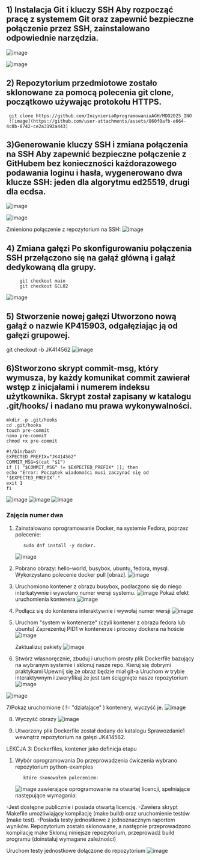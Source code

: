## 1) Instalacja Git i kluczy SSH Aby rozpocząć pracę z systemem Git oraz zapewnić bezpieczne połączenie przez SSH, zainstalowano odpowiednie narzędzia.
![image](https://github.com/user-attachments/assets/de868aad-30c9-49da-9446-c1c1a274cba5)

![image](https://github.com/user-attachments/assets/a2e9937f-8904-4da9-85f5-99163f8ff151)

## 2) Repozytorium przedmiotowe zostało sklonowane za pomocą polecenia git clone, początkowo używając protokołu HTTPS.
     git clone https://github.com/InzynieriaOprogramowaniaAGH/MDO2025_INO
     ![image](https://github.com/user-attachments/assets/860f0afb-e664-4c8b-8742-ce2a3192a443)
## 3)Generowanie kluczy SSH i zmiana połączenia na SSH Aby zapewnić bezpieczne połączenie z GitHubem bez konieczności każdorazowego podawania loginu i hasła, wygenerowano dwa klucze SSH: jeden dla algorytmu ed25519, drugi dla ecdsa.
   ![image](https://github.com/user-attachments/assets/99d8fbc3-ed10-4a20-a2da-2241bb2d08d3)

![image](https://github.com/user-attachments/assets/4fc70ab6-d38e-4d4b-99b5-9e2067d808f7)

Zmieniono połączenie z repozytorium na SSH:
![image](https://github.com/user-attachments/assets/1325dd9c-7578-49f9-a49f-ff0e4b276a05)

## 4) Zmiana gałęzi Po skonfigurowaniu połączenia SSH przełączono się na gałąź główną i gałąź dedykowaną dla grupy.

         git checkout main
         git checkout GCL02
   
![image](https://github.com/user-attachments/assets/57dc43cd-e823-4096-8191-ee9de9853dd6)
## 5) Stworzenie nowej gałęzi Utworzono nową gałąź o nazwie KP415903, odgałęziając ją od gałęzi grupowej.
 git checkout -b JK414562
![image](https://github.com/user-attachments/assets/85e12db4-9757-4345-9e2c-b952912b19bc)

## 6)Stworzono skrypt commit-msg, który wymusza, by każdy komunikat commit zawierał wstęp z inicjałami i numerem indeksu użytkownika. Skrypt został zapisany w katalogu .git/hooks/ i nadano mu prawa wykonywalności.
    mkdir -p .git/hooks
    cd .git/hooks
    touch pre-commit
    nano pre-commit
    chmod +x pre-commit

    #!/bin/bash
    EXPECTED_PREFIX="JK414562"
    COMMIT_MSG=$(cat "$1")
    if [[ "$COMMIT_MSG" != $EXPECTED_PREFIX* ]]; then
    echo "Error: Początek wiadomości musi zaczynać się od '$EXPECTED_PREFIX'."
    exit 1
    fi
![image](https://github.com/user-attachments/assets/80e9c452-a24f-46ed-89e3-49ab220374d7)
![image](https://github.com/user-attachments/assets/fd2f3037-08ce-4a95-bc99-1ffe370bc127)
![image](https://github.com/user-attachments/assets/77337adc-6852-41c6-83eb-cc4b61b9d9a4)
### Zajęcia numer dwa
1) Zainstalowano oprogramowanie Docker, na systemie Fedora, poprzez polecenie:

          sudo dnf install -y docker.
   ![image](https://github.com/user-attachments/assets/06e49c26-bc56-4883-aced-96dff7ea6cc8)

2) Pobrano obrazy: hello-world, busybox, ubuntu, fedora, mysql. Wykorzystano polecenie docker pull [obraz].
   ![image](https://github.com/user-attachments/assets/813039e9-a11b-4f80-b570-518c38642e76)
3) Uruchomiono kontener z obrazu busybox, podłaczono się do niego interkatywnie i wywołano numer wersji systemu.
   ![image](https://github.com/user-attachments/assets/94f22783-ee04-407e-a86e-7dc5e54ed301)
   Pokaż efekt uruchomienia kontenera
   ![image](https://github.com/user-attachments/assets/9219e997-5a1f-43ce-aa35-5475b8857798)
4) Podłącz się do kontenera interaktywnie i wywołaj numer wersji
   ![image](https://github.com/user-attachments/assets/0b147c8b-62f4-4705-b224-583bb073567a)
5) Uruchom "system w kontenerze" (czyli kontener z obrazu fedora lub ubuntu)
   Zaprezentuj PID1 w kontenerze i procesy dockera na hoście
   ![image](https://github.com/user-attachments/assets/a78b95cb-2893-417e-95d4-c1402c5ea4fe)

   Zaktualizuj pakiety
   ![image](https://github.com/user-attachments/assets/1082390d-dae6-4e05-a1e3-ec8e5491b7c9)
6) Stwórz własnoręcznie, zbuduj i uruchom prosty plik Dockerfile bazujący na wybranym systemie i sklonuj nasze repo.
     Kieruj się dobrymi praktykami
     Upewnij się że obraz będzie miał git-a
     Uruchom w trybie interaktywnym i zweryfikuj że jest tam ściągnięte nasze repozytorium
![image](https://github.com/user-attachments/assets/63ded7f7-c87f-4898-9a3b-d68440cf123d)

![image](https://github.com/user-attachments/assets/27e6b901-8004-4195-86c1-84cc5a0ddab9)


7)Pokaż uruchomione ( != "działające" ) kontenery, wyczyść je.
 ![image](https://github.com/user-attachments/assets/9c61aba4-7f9b-4c84-bda3-bcdc245e4138)

8) Wyczyść obrazy
   ![image](https://github.com/user-attachments/assets/ceed0dc6-56d2-4ff9-9f36-97a4726514ec)

9) Utworzony plik Dockerfile został dodany do katalogu Sprawozdanie1 wewnątrz repozytorium na gałęzi JK414562.

LEKCJA 3: Dockerfiles, kontener jako definicja etapu
1) Wybór oprogramowania
Do przeprowadzenia ćwiczenia wybrano repozytorium python-examples

          które skonowałem poleceniem:
   ![image](https://github.com/user-attachments/assets/1422f88f-440d-4f53-b9c7-f72f239c2baa)
zawierające oprogramowanie na otwartej licencji, spełniające następujące wymagania:

-Jest dostępne publicznie i posiada otwartą licencję.
-Zawiera skrypt Makefile umożliwiający kompilację (make build) oraz uruchomienie testów (make test).
-Posiada testy jednostkowe z jednoznacznym raportem wyników.
Repozytorium zostało sklonowane, a następnie przeprowadzono kompilację
     make
Sklonuj niniejsze repozytorium, przeprowadź build programu (doinstaluj wymagane zależności)

Uruchom testy jednostkowe dołączone do repozytorium
![image](https://github.com/user-attachments/assets/cdf9235c-2dd7-40c8-b327-a315d6019087)











 










